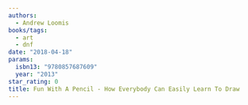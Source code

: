 ```yaml
---
authors:
  - Andrew Loomis
books/tags:
  - art
  - dnf
date: "2018-04-18"
params:
  isbn13: "9780857687609"
  year: "2013"
star_rating: 0
title: Fun With A Pencil - How Everybody Can Easily Learn To Draw
---
```


<!--more-->
